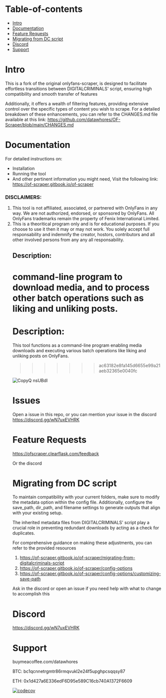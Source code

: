 # Table-of-contents

- [Intro](#intro)
- [Documentation](#documentation)
- [Feature Requests](#feature-requests)
- [Migrating from DC script](#migrating-from-dc-script)
- [Discord](#discord)
- [Support](#support)

# Intro

This is a fork of the original onlyfans-scraper, is designed to facilitate effortless transitions between DIGITALCRIMINALS' script, ensuring high compatibility and smooth transfer of features

Additionally, it offers a wealth of filtering features, providing extensive control over the specific types of content you wish to scrape. For a detailed breakdown of these enhancements, you can refer to the CHANGES.md file available at this link: https://github.com/datawhores/OF-Scraper/blob/main/CHANGES.md

# Documentation

For detailed instructions on:

- Installation
- Running the tool
- And other pertinent information you might need,
  Visit the following link: https://of-scraper.gitbook.io/of-scraper

<h3>DISCLAIMERS:</h3>
<ol>
    <li>
        This tool is not affiliated, associated, or partnered with OnlyFans in any way. We are not authorized, endorsed, or sponsored by OnlyFans. All OnlyFans trademarks remain the property of Fenix International Limited.
    </li>
    <li>
        This is a theoritical program only and is for educational purposes. If you choose to use it then it may or may not work. You solely accept full responsability and indemnify the creator, hostors, contributors and all other involved persons from any any all responsability.
    </li>

## Description:

command-line program to download media, and to process other batch operations such as liking and unliking posts.
=======

# Description:

This tool functions as a command-line program enabling media downloads and executing various batch operations like liking and unliking posts on OnlyFans.

> > > > > > > ac63182e8fa145d6655e99a21aeb32365e0040fc

![CopyQ nsUBdI](https://user-images.githubusercontent.com/67020411/227816586-fb685959-cd3f-45af-adea-14773b7154f9.png)

# Issues

Open a issue in this repo, or you can mention your issue in the discord
https://discord.gg/wN7uxEVHRK

# Feature Requests

https://ofscraper.clearflask.com/feedback

Or the discord

# Migrating from DC script

To maintain compatibility with your current folders, make sure to modify the metadata option within the config file. Additionally, configure the save_path, dir_path, and filename settings to generate outputs that align with your existing setup.

The inherited metadata files from DIGITALCRIMINALS' script play a crucial role in preventing redundant downloads by acting as a check for duplicates.

For comprehensive guidance on making these adjustments, you can refer to the provided resources

1. https://of-scraper.gitbook.io/of-scraper/migrating-from-digitalcriminals-script
2. https://of-scraper.gitbook.io/of-scraper/config-options
3. https://of-scraper.gitbook.io/of-scraper/config-options/customizing-save-path

Ask in the discord or open an issue if you need help with what to change to accomplish this

# Discord

https://discord.gg/wN7uxEVHRK

# Support

buymeacoffee.com/datawhores

BTC: bc1qcnnetrgmtr86rmqvukl2e24f5upghpcsqqsy87

ETH: 0x1d427a6E336edF6D95e589C16cb740A1372F6609

[![codecov](https://codecov.io/gh/datawhores/OF-Scraper/branch/main/graph/badge.svg?token=U1F1PQ7LGM)](https://codecov.io/gh/datawhores/OF-Scraper)
